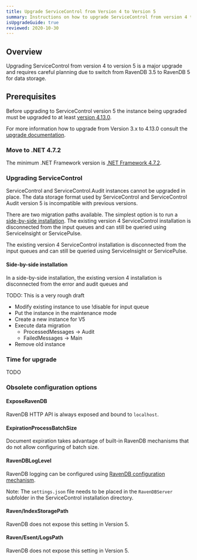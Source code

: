 ```yaml
---
title: Upgrade ServiceControl from Version 4 to Version 5
summary: Instructions on how to upgrade ServiceControl from version 4 to 5
isUpgradeGuide: true
reviewed: 2020-10-30
---
```


## Overview

Upgrading ServiceControl from version 4 to version 5 is a major upgrade and requires careful planning due to switch from RavenDB 3.5 to RavenDB 5 for data storage. 

## Prerequisites

Before upgrading to ServiceControl version 5 the instance being upgraded must be upgraded to at least [version 4.13.0](https://github.com/Particular/ServiceControl/releases/tag/4.13.0).

For more information how to upgrade from Version 3.x to 4.13.0 consult the [upgrade documentation](/servicecontrol/upgrades/3to4).

### Move to .NET 4.7.2

The minimum .NET Framework version is [.NET Framework 4.7.2](https://dotnet.microsoft.com/download/dotnet-framework/net472).

### Upgrading ServiceControl

ServiceControl and ServiceControl.Audit instances cannot be upgraded in place. The data storage format used by ServiceControl and ServiceControl Audit version 5 is incompatible with previous versions.

There are two migration paths available. The simplest option is to run a [side-by-side installation](/servicecontrol/upgrades/4to5/side-by-side.md). The existing version 4 ServiceControl installation is disconnected from the input queues and can still be queried using ServiceInsight or ServicePulse.


The existing version 4 ServiceControl installation is disconnected from the input queues and can still be queried using ServiceInsight or ServicePulse.

#### Side-by-side installation

In a side-by-side installation, the existing version 4 installation is disconnected from the error and audit queues and 

TODO: This is a very rough draft

- Modify existing instance to use !disable for input queue
- Put the instance in the maintenance mode
- Create a new instance for V5
- Execute data migration
  - ProcessedMessages -> Audit
  - FailedMessages -> Main
- Remove old instance

### Time for upgrade

TODO

### Obsolete configuration options

#### ExposeRavenDB

RavenDB HTTP API is always exposed and bound to `localhost`.

#### ExpirationProcessBatchSize

Document expiration takes advantage of built-in RavenDB mechanisms that do not allow configuring of batch size.

#### RavenDBLogLevel

RavenDB logging can be configured using [RavenDB configuration mechanism](https://ravendb.net/docs/article-page/5.0/csharp/server/configuration/configuration-options).

Note: The `settings.json` file needs to be placed in the `RavenDBServer` subfolder in the ServiceControl installation directory.

#### Raven/IndexStoragePath

RavenDB does not expose this setting in Version 5. 

#### Raven/Esent/LogsPath

RavenDB does not expose this setting in Version 5. 
